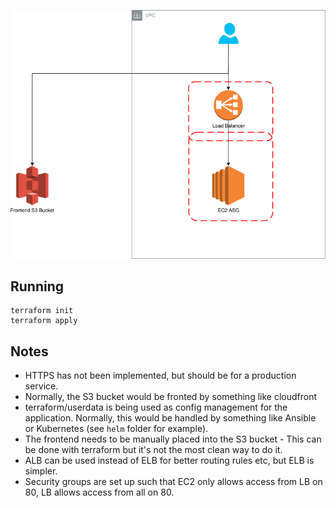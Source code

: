 ![Architecture Diagram](checkout.png "Architecture")

## Running

```
terraform init
terraform apply
```

## Notes

* HTTPS has not been implemented, but should be for a production service.
* Normally, the S3 bucket would be fronted by something like cloudfront
* terraform/userdata is being used as config management for the application. Normally, this would be handled by something like Ansible or Kubernetes (see `helm` folder for example).
* The frontend needs to be manually placed into the S3 bucket - This can be done with terraform but it's not the most clean way to do it.
* ALB can be used instead of ELB for better routing rules etc, but ELB is simpler.
* Security groups are set up such that EC2 only allows access from LB on 80, LB allows access from all on 80.

